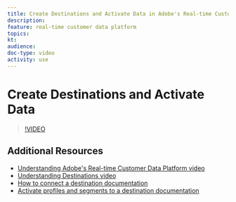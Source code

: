 ```yaml
---
title: Create Destinations and Activate Data in Adobe's Real-time Customer Data Platform (RTCDP)
description: 
feature: real-time customer data platform
topics:
kt: 
audience: 
doc-type: video
activity: use
---
```


# Create Destinations and Activate Data

>[!VIDEO](https://video.tv.adobe.com/v/29710?quality=12)

## Additional Resources

* [Understanding Adobe's Real-time Customer Data Platform video](understanding-the-real-time-customer-data-platform.md)
* [Understanding Destinations video](understanding-destinations.md)
* [How to connect a destination documentation](https://docs.adobe.com/content/help/en/experience-platform/rtcdp/destinations/dest-tutorials/connect-destination.html)
* [Activate profiles and segments to a destination documentation](https://docs.adobe.com/content/help/en/experience-platform/rtcdp/destinations/dest-tutorials/activate-destinations.html)
